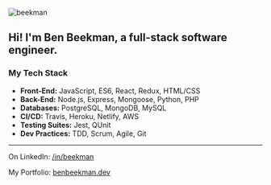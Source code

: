 <p><img align="center" src="https://github-readme-stats.vercel.app/api?username=beekman&hide=stars,issues&show_icons=true&include_all_commits=true&theme=vision-friendly-dark)" alt="beekman" /></p>

## Hi! I'm Ben Beekman, a full-stack software engineer.

### My Tech Stack
* **Front-End:** JavaScript, ES6, React, Redux, HTML/CSS
* **Back-End:** Node.js, Express, Mongoose, Python, PHP
* **Databases:** PostgreSQL, MongoDB, MySQL
* **CI/CD:** Travis, Heroku, Netlify, AWS 
* **Testing Suites:** Jest, QUnit
* **Dev Practices:** TDD, Scrum, Agile, Git
****

On LinkedIn: [/in/beekman](https://linkedin.com/in/beekman)

My Portfolio: [benbeekman.dev](https://benbeekman.dev)
